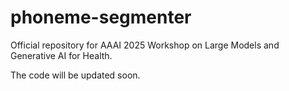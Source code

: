 # phoneme-segmenter
Official repository for AAAI 2025 Workshop on Large Models and Generative AI for Health.

The code will be updated soon.
